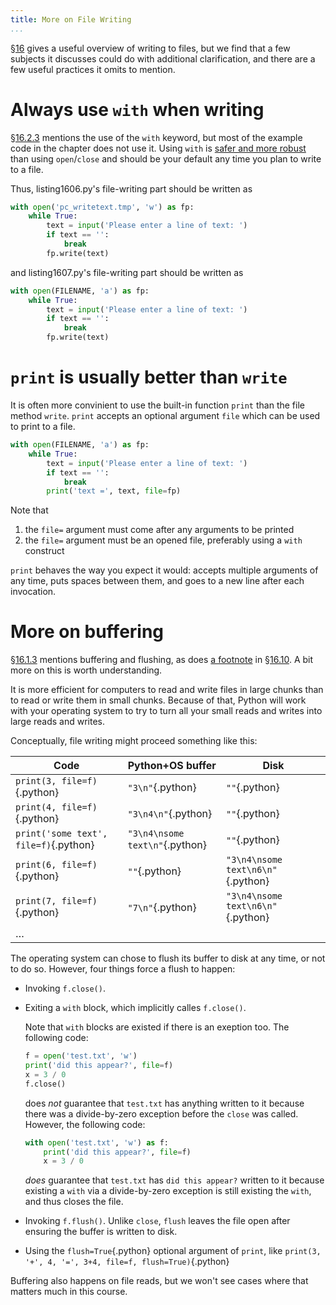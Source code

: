 ```yaml
---
title: More on File Writing
...
```


§[16](http://www.spronck.net/pythonbook/pythonbook.pdf#chapter.16) gives a useful overview of writing to files,
but we find that a few subjects it discusses could do with additional clarification,
and there are a few useful practices it omits to mention.

# Always use `with` when writing

§[16.2.3](http://www.spronck.net/pythonbook/pythonbook.pdf#subsection.16.2.3) mentions the use of the `with` keyword, but most of the example code in the chapter does not use it.
Using `with` is [safer and more robust](#more-on-buffering) than using `open`/`close`
and should be your default any time you plan to write to a file.

Thus, listing1606.py's file-writing part should be written as

````python
with open('pc_writetext.tmp', 'w') as fp:
    while True:
        text = input('Please enter a line of text: ')
        if text == '':
            break
        fp.write(text)
````

and listing1607.py's file-writing part should be written as

````python
with open(FILENAME, 'a') as fp:
    while True:
        text = input('Please enter a line of text: ')
        if text == '':
            break
        fp.write(text)
````


# `print` is usually better than `write`

It is often more convinient to use the built-in function `print` than the file method `write`.
`print` accepts an optional argument `file` which can be used to print to a file.

````python
with open(FILENAME, 'a') as fp:
    while True:
        text = input('Please enter a line of text: ')
        if text == '':
            break
        print('text =', text, file=fp)
````

Note that

1.  the `file=` argument must come after any arguments to be printed
2.  the `file=` argument must be an opened file, preferably using a `with` construct

`print` behaves the way you expect it would:
accepts multiple arguments of any time, puts spaces between them, and goes to a new line after each invocation.

# More on buffering

§[16.1.3](http://www.spronck.net/pythonbook/pythonbook.pdf#subsection.16.1.3) mentions buffering and flushing, as does [a footnote](http://www.spronck.net/pythonbook/pythonbook.pdf#Hfootnote.10) in §[16.10](http://www.spronck.net/pythonbook/pythonbook.pdf#section.16.10).
A bit more on this is worth understanding.

It is more efficient for computers to read and write files in large chunks than to read or write them in small chunks.
Because of that, Python will work with your operating system to try to turn all your small reads and writes into large reads and writes.

Conceptually, file writing might proceed something like this:

Code         | Python+OS buffer | Disk
-------------|------------------|------
`print(3, file=f)`{.python} | `"3\n"`{.python} | `""`{.python}
`print(4, file=f)`{.python} | `"3\n4\n"`{.python} | `""`{.python}
`print('some text', file=f)`{.python} | `"3\n4\nsome text\n"`{.python} | `""`{.python}
`print(6, file=f)`{.python} | `""`{.python} | `"3\n4\nsome text\n6\n"`{.python}
`print(7, file=f)`{.python} | `"7\n"`{.python} | `"3\n4\nsome text\n6\n"`{.python}
… | | 

The operating system can chose to flush its buffer to disk at any time, or not to do so.
However, four things force a flush to happen:

-   Invoking `f.close()`.

-   Exiting a `with` block, which implicitly calles `f.close()`.

    Note that `with` blocks are existed if there is an exeption too.
    The following code:

    ````python
    f = open('test.txt', 'w')
    print('did this appear?', file=f)
    x = 3 / 0
    f.close()
    ````
    
    does *not* guarantee that `test.txt` has anything written to it because there was a divide-by-zero exception before the `close` was called.
    However, the following code:

    ````python
    with open('test.txt', 'w') as f:
        print('did this appear?', file=f)
        x = 3 / 0
    ````
    
    *does* guarantee that `test.txt` has `did this appear?` written to it because existing a `with` via a divide-by-zero exception is still existing the `with`, and thus closes the file.

-   Invoking `f.flush()`.
    Unlike `close`, `flush` leaves the file open after ensuring the buffer is written to disk.

-   Using the `flush=True`{.python} optional argument of `print`, like `print(3, '+', 4, '=', 3+4, file=f, flush=True)`{.python}

Buffering also happens on file reads, but we won't see cases where that matters much in this course.
